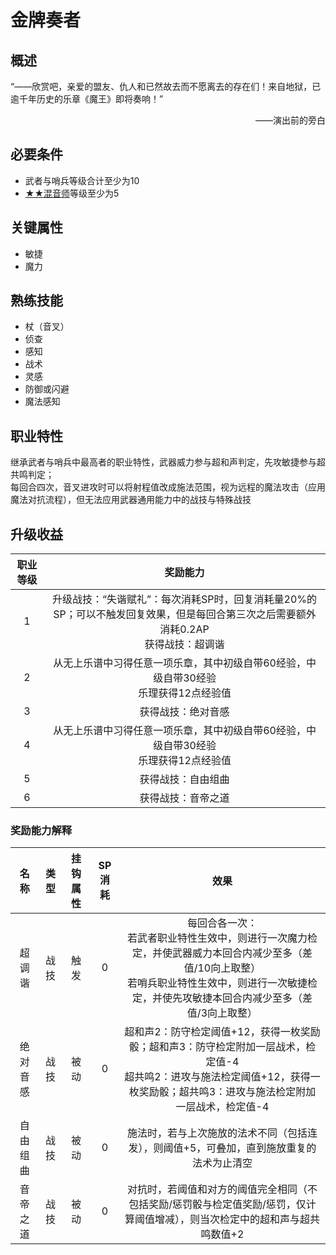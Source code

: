 # 金牌奏者

## 概述

“——欣赏吧，亲爱的盟友、仇人和已然故去而不愿离去的存在们！来自地狱，已逾千年历史的乐章《魔王》即将奏响！”
<div align="right">——演出前的旁白</div>

## 必要条件

* 武者与哨兵等级合计至少为10
* <a href="../2-Mixer" target="_blank">★★混音师</a>等级至少为5

## 关键属性

* 敏捷
* 魔力

## 熟练技能

* 杖（音叉）
* 侦查
* 感知
* 战术
* 灵感
* 防御或闪避
* 魔法感知

## 职业特性

继承武者与哨兵中最高者的职业特性，武器威力参与超和声判定，先攻敏捷参与超共鸣判定；<br>每回合四次，音叉进攻时可以将射程值改成施法范围，视为远程的魔法攻击（应用魔法对抗流程），但无法应用武器通用能力中的战技与特殊战技

## 升级收益

职业等级|奖励能力
:--:|:--:
1|升级战技：“失谐赋礼”：每次消耗SP时，回复消耗量20%的SP；可以不触发回复效果，但是每回合第三次之后需要额外消耗0.2AP<br>获得战技：超调谐
2|从无上乐谱中习得任意一项乐章，其中初级自带60经验，中级自带30经验<br>乐理获得12点经验值
3|获得战技：绝对音感
4|从无上乐谱中习得任意一项乐章，其中初级自带60经验，中级自带30经验<br>乐理获得12点经验值
5|获得战技：自由组曲
6|获得战技：音帝之道

### 奖励能力解释

名称|类型|挂钩属性|SP消耗|效果
:--:|:--:|:--:|:--:|:--:
超调谐|战技|触发|0|每回合各一次：<br>若武者职业特性生效中，则进行一次魔力检定，并使武器威力本回合内减少至多（差值/10向上取整）<br>若哨兵职业特性生效中，则进行一次敏捷检定，并使先攻敏捷本回合内减少至多（差值/3向上取整）
绝对音感|战技|被动|0|超和声2：防守检定阈值+12，获得一枚奖励骰；超和声3：防守检定附加一层战术，检定值-4<br>超共鸣2：进攻与施法检定阈值+12，获得一枚奖励骰；超共鸣3：进攻与施法检定附加一层战术，检定值-4
自由组曲|战技|被动|0|施法时，若与上次施放的法术不同（包括连发），则阈值+5，可叠加，直到施放重复的法术为止清空
音帝之道|战技|被动|0|对抗时，若阈值和对方的阈值完全相同（不包括奖励/惩罚骰与检定值奖励/惩罚，仅计算阈值增减），则当次检定中的超和声与超共鸣数值+2